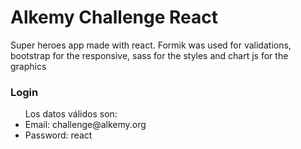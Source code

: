 # Alkemy Challenge React

Super heroes app made with react. Formik was used for validations, bootstrap for the responsive, sass for the styles and chart js for the graphics

### Login
<ul> 
  Los datos válidos son:
  
  <li>Email: challenge@alkemy.org</li>
  <li>Password: react</li>
</ul>
